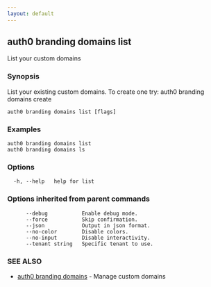 ```yaml
---
layout: default
---
```

## auth0 branding domains list

List your custom domains

### Synopsis

List your existing custom domains. To create one try:
auth0 branding domains create

```
auth0 branding domains list [flags]
```

### Examples

```
auth0 branding domains list
auth0 branding domains ls
```

### Options

```
  -h, --help   help for list
```

### Options inherited from parent commands

```
      --debug           Enable debug mode.
      --force           Skip confirmation.
      --json            Output in json format.
      --no-color        Disable colors.
      --no-input        Disable interactivity.
      --tenant string   Specific tenant to use.
```

### SEE ALSO

* [auth0 branding domains](auth0_branding_domains.md)	 - Manage custom domains

